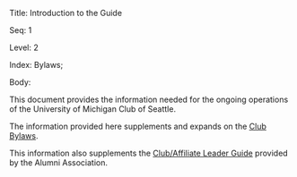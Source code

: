 Title:  Introduction to the Guide

Seq:    1

Level:  2

Index:  Bylaws; 

Body:

This document provides the information needed for the ongoing operations of the University of Michigan Club of Seattle. 

The information provided here supplements and expands on the [Club Bylaws](https://alumni.umich.edu/communities-clubs/umseattle/bylaws/).

This information also supplements the [Club/Affiliate Leader Guide](https://alumni.umich.edu/communities-clubs/club-affiliate-leader-resources/) provided by the Alumni Association. 
